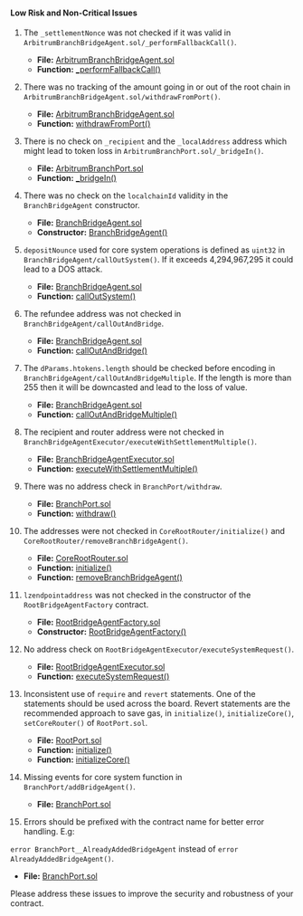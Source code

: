 
#### Low Risk and Non-Critical Issues

1. The `_settlementNonce` was not checked if it was valid in `ArbitrumBranchBridgeAgent.sol/_performFallbackCall()`.

   - **File:** [ArbitrumBranchBridgeAgent.sol](https://github.com/code-423n4/2023-09-maia/blob/main/src/ArbitrumBranchBridgeAgent.sol)
   - **Function:** [_performFallbackCall()](https://github.com/code-423n4/2023-09-maia/blob/f5ba4de628836b2a29f9b5fff59499690008c463/src/ArbitrumBranchBridgeAgent.sol#L112)

2. There was no tracking of the amount going in or out of the root chain in `ArbitrumBranchBridgeAgent.sol/withdrawFromPort()`.

   - **File:** [ArbitrumBranchBridgeAgent.sol](https://github.com/code-423n4/2023-09-maia/blob/main/src/ArbitrumBranchBridgeAgent.sol)
   - **Function:** [withdrawFromPort()](https://github.com/code-423n4/2023-09-maia/blob/f5ba4de628836b2a29f9b5fff59499690008c463/src/ArbitrumBranchBridgeAgent.sol#L79C14-L79C30)

3. There is no check on `_recipient` and the `_localAddress` address which might lead to token loss in `ArbitrumBranchPort.sol/_bridgeIn()`.

   - **File:** [ArbitrumBranchPort.sol](https://github.com/code-423n4/2023-09-maia/blob/main/src/ArbitrumBranchPort.sol)
   - **Function:** [_bridgeIn()](https://github.com/code-423n4/2023-09-maia/blob/f5ba4de628836b2a29f9b5fff59499690008c463/src/ArbitrumBranchPort.sol#L107)

4. There was no check on the `localchainId` validity in the `BranchBridgeAgent` constructor.

   - **File:** [BranchBridgeAgent.sol](https://github.com/code-423n4/2023-09-maia/blob/main/src/BranchBridgeAgent.sol)
   - **Constructor:** [BranchBridgeAgent()](https://github.com/code-423n4/2023-09-maia/blob/f5ba4de628836b2a29f9b5fff59499690008c463/src/BranchBridgeAgent.sol#L117)

5. `depositNounce` used for core system operations is defined as `uint32` in `BranchBridgeAgent/callOutSystem()`. If it exceeds 4,294,967,295 it could lead to a DOS attack.

   - **File:** [BranchBridgeAgent.sol](https://github.com/code-423n4/2023-09-maia/blob/main/src/BranchBridgeAgent.sol)
   - **Function:** [callOutSystem()](https://github.com/code-423n4/2023-09-maia/blob/f5ba4de628836b2a29f9b5fff59499690008c463/src/BranchBridgeAgent.sol#L180)

6. The refundee address was not checked in `BranchBridgeAgent/callOutAndBridge`.

   - **File:** [BranchBridgeAgent.sol](https://github.com/code-423n4/2023-09-maia/blob/main/src/BranchBridgeAgent.sol)
   - **Function:** [callOutAndBridge()](https://github.com/code-423n4/2023-09-maia/blob/f5ba4de628836b2a29f9b5fff59499690008c463/src/BranchBridgeAgent.sol#L209)

7. The `dParams.htokens.length` should be checked before encoding in `BranchBridgeAgent/callOutAndBridgeMultiple`. If the length is more than 255 then it will be downcasted and lead to the loss of value.

   - **File:** [BranchBridgeAgent.sol](https://github.com/code-423n4/2023-09-maia/blob/main/src/BranchBridgeAgent.sol)
   - **Function:** [callOutAndBridgeMultiple()](https://github.com/code-423n4/2023-09-maia/blob/f5ba4de628836b2a29f9b5fff59499690008c463/src/BranchBridgeAgent.sol#L231)

8. The recipient and router address were not checked in `BranchBridgeAgentExecutor/executeWithSettlementMultiple()`.

   - **File:** [BranchBridgeAgentExecutor.sol](https://github.com/code-423n4/2023-09-maia/blob/main/src/BranchBridgeAgentExecutor.sol)
   - **Function:** [executeWithSettlementMultiple()](https://github.com/code-423n4/2023-09-maia/blob/f5ba4de628836b2a29f9b5fff59499690008c463/src/BranchBridgeAgentExecutor.sol#L104)

9. There was no address check in `BranchPort/withdraw`.

    - **File:** [BranchPort.sol](https://github.com/code-423n4/2023-09-maia/blob/main/src/BranchPort.sol)
    - **Function:** [withdraw()](https://github.com/code-423n4/2023-09-maia/blob/f5ba4de628836b2a29f9b5fff59499690008c463/src/BranchPort.sol#L226)

10. The addresses were not checked in `CoreRootRouter/initialize()` and `CoreRootRouter/removeBranchBridgeAgent()`.

    - **File:** [CoreRootRouter.sol](https://github.com/code-423n4/2023-09-maia/blob/main/src/CoreRootRouter.sol)
    - **Function:** [initialize()](https://github.com/code-423n4/2023-09-maia/blob/f5ba4de628836b2a29f9b5fff59499690008c463/src/CoreRootRouter.sol#L83)
    - **Function:** [removeBranchBridgeAgent()](https://github.com/code-423n4/2023-09-maia/blob/f5ba4de628836b2a29f9b5fff59499690008c463/src/CoreRootRouter.sol#L186)

11. `lzendpointaddress` was not checked in the constructor of the `RootBridgeAgentFactory` contract.

    - **File:** [RootBridgeAgentFactory.sol](https://github.com/code-423n4/2023-09-maia/blob/main/src/RootBridgeAgent.sol#L105)
    - **Constructor:** [RootBridgeAgentFactory()](https://github.com/code-423n4/2023-09-maia/blob/f5ba4de628836b2a29f9b5fff59499690008c463/src/RootBridgeAgent.sol#L105)

12. No address check on `RootBridgeAgentExecutor/executeSystemRequest()`.

    - **File:** [RootBridgeAgentExecutor.sol](https://github.com/code-423n4/2023-09-maia/blob/main/src/RootBridgeAgentExecutor.sol#L50)
    - **Function:** [executeSystemRequest()](https://github.com/code-423n4/2023-09-maia/blob/f5ba4de628836b2a29f9b5fff59499690008c463/src/RootBridgeAgentExecutor.sol#L50)

13. Inconsistent use of `require` and `revert` statements. One of the statements should be used across the board. Revert statements are the recommended approach to save gas, in `initialize()`, `initializeCore()`, `setCoreRouter()` of `RootPort.sol`.

    - **File:** [RootPort.sol](https://github.com/code-423n4/2023-09-maia/blob/main/src/RootPort.sol#L147)
    - **Function:** [initialize()](https://github.com/code-423n4/2023-09-maia/blob/f5ba4de628836b2a29f9b5fff59499690008c463/src/RootPort.sol#L129)
    - **Function:** [initializeCore()](https://github.com/code-423n4/2023-09-maia/blob/f5ba4de628836b2a29f9b5fff59499690008c463/src/RootPort.sol#L147)

14. Missing events for core system function in `BranchPort/addBridgeAgent()`.

    - **File:** [BranchPort.sol](https://github.com/code-423n4/2023-09-maia/blob/main/src/BranchPort.sol#L319)

15. Errors should be prefixed with the contract name for better error handling. E.g:

   `error BranchPort__AlreadyAddedBridgeAgent` instead of `error AlreadyAddedBridgeAgent()`.

   - **File:** [BranchPort.sol](https://github.com/code-423n4/2023-09-maia/blob/main/src/BranchPort.sol#L319)

Please address these issues to improve the security and robustness of your contract.